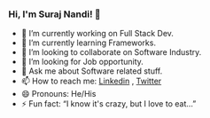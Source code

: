 ### Hi, I'm Suraj Nandi! 👋

- 🔭 I’m currently working on Full Stack Dev.
- 🌱 I’m currently learning Frameworks.
- 👯 I’m looking to collaborate on Software Industry.
- 🤔 I’m looking for Job opportunity.
- 💬 Ask me about Software related stuff.
- 📫 How to reach me: [Linkedin](https://www.linkedin.com/in/surajnandi1/) , [Twitter](https://twitter.com/suraj_nandy)
- 😄 Pronouns: He/His
- ⚡ Fun fact: “I know it's crazy, but I love to eat…”

